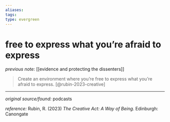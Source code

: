 ```yaml
---
aliases: 
tags: 
type: evergreen
---
```


# free to express what you’re afraid to express

_previous note:_ [[evidence and protecting the dissenters]]

> Create an environment where you’re free to express what you’re afraid to express. [@rubin-2023-creative]

---

_original source/found:_ podcasts

_reference:_ Rubin, R. (2023) _The Creative Act: A Way of Being_. Edinburgh: Canongate



